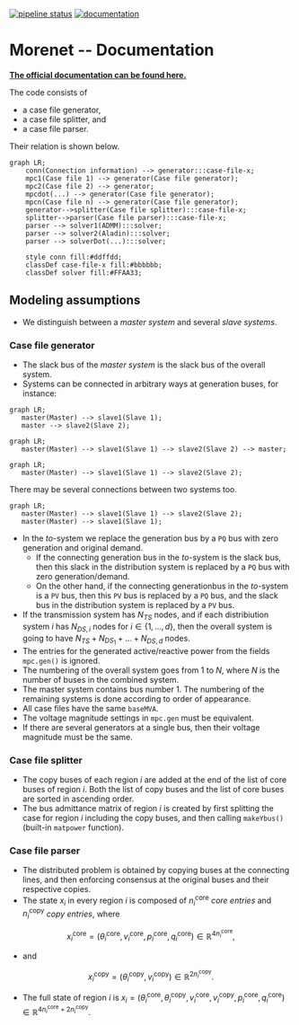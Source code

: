 [![pipeline status](https://iai-vcs.iai.kit.edu/advancedcontrol/code/morenet/morenet/badges/master/pipeline.svg)](https://iai-vcs.iai.kit.edu/advancedcontrol/code/morenet/morenet/commits/master)
[![documentation](https://img.shields.io/badge/docs-stable-blue)](http://iai-webserv.iai.kit.edu/morenet/)


# Morenet -- Documentation

[__The official documentation can be found here.__](http://iai-webserv.iai.kit.edu/morenet/)

The code consists of
- a case file generator,
- a case file splitter, and
- a case file parser.

Their relation is shown below.

```mermaid
graph LR;
    conn(Connection information) --> generator:::case-file-x;
    mpc1(Case file 1) --> generator(Case file generator);
    mpc2(Case file 2) --> generator;
    mpcdot(...) --> generator(Case file generator);
    mpcn(Case file n) --> generator(Case file generator);
    generator-->splitter(Case file splitter):::case-file-x;
    splitter-->parser(Case file parser):::case-file-x;
    parser --> solver1(ADMM):::solver;
    parser --> solver2(Aladin):::solver;
    parser --> solverDot(...):::solver;

    style conn fill:#ddffdd;
    classDef case-file-x fill:#bbbbbb;
    classDef solver fill:#FFAA33;
```

## Modeling assumptions
- We distinguish between a *master system* and several *slave systems*. 
### Case file generator
- The slack bus of the *master system* is the slack bus of the overall system. 
- Systems can be connected in arbitrary ways at generation buses, for instance:
```mermaid
graph LR;
   master(Master) --> slave1(Slave 1);
   master --> slave2(Slave 2);
```
```mermaid
graph LR;
   master(Master) --> slave1(Slave 1) --> slave2(Slave 2) --> master;
```
```mermaid
graph LR;
   master(Master) --> slave1(Slave 1) --> slave2(Slave 2);
```
There may be several connections between two systems too.
```mermaid
graph LR;
   master(Master) --> slave1(Slave 1) --> slave2(Slave 2);
   master(Master) --> slave1(Slave 1);
```
- In the *to*-system we replace the generation bus by a `PQ` bus with zero generation and original demand.
  - If the connecting generation bus in the *to*-system is the slack bus, then this slack in the distribution system is replaced by a `PQ` bus with zero generation/demand.
  - On the other hand, if the connecting generationbus in the *to*-system is a `PV` bus, then this `PV` bus is replaced by a `PQ` bus, and the slack bus in the distribution system is replaced by a `PV` bus.
- If the transmission system has $`N_{TS}`$ nodes, and if each distribiution system $i$ has $`N_{DS, i}`$ nodes for $`i \in \{ 1, \dots, d \}`$, then the overall system is going to have $`N_{TS} + N_{DS_1} + \dots + N_{DS, d}`$ nodes.
- The entries for the generated active/reactive power from the fields `mpc.gen()` is ignored.
- The numbering of the overall system goes from $`1`$ to $`N`$, where $`N`$ is the number of buses in the combined system.
- The master system contains bus number $`1`$. The numbering of the remaining systems is done according to order of appearance.
- All case files have the same `baseMVA`.
- The voltage magnitude settings in `mpc.gen` must be equivalent.
- If there are several generators at a single bus, then their voltage magnitude must be the same. 

### Case file splitter
- The copy buses of each region $`i`$ are added at the end of the list of core buses of region $`i`$. Both the list of copy buses and the list of core buses are sorted in ascending order.
- The bus admittance matrix of region $`i`$ is created by first splitting the case for region $`i`$ including the copy buses, and then calling `makeYbus()` (built-in `matpower` function).

### Case file parser
- The distributed problem is obtained by copying buses at the connecting lines, and then enforcing consensus at the original buses and their respective copies.
- The state $`x_i`$ in every region $`i`$ is composed of $`n_{i}^{\text{core}}`$ *core entries* and $`n_{i}^{\text{copy}}`$ *copy entries*, where
```math
x_{i}^{\text{core}} = ( \theta_i^{\text{core}}, v_i^{\text{core}}, p_i^{\text{core}}, q_i^{\text{core}} ) \in \mathbb{R}^{4 n_{i}^{\text{core}}},
````
- and
```math
x_{i}^{\text{copy}} = ( \theta_i^{\text{copy}}, v_i^{\text{copy}}) \in \mathbb{R}^{2 n_{i}^{\text{copy}}}.
```

- The full state of region $`i`$ is $`x_i = (\theta_i^{\text{core}}, \theta_i^{\text{copy}}, v_i^{\text{core}}, v_i^{\text{copy}}, p_i^{\text{core}}, q_i^{\text{core}}) \in \mathbb{R}^{4 n_i^{\text{core}} + 2 n_i^{\text{copy}}}`$.
